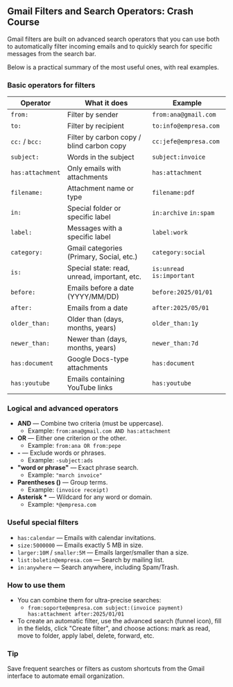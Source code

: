 ## Gmail Filters and Search Operators: Crash Course

Gmail filters are built on advanced search operators that you can use both to automatically filter incoming emails and to quickly search for specific messages from the search bar.

Below is a practical summary of the most useful ones, with real examples.

### Basic operators for filters

| Operator           | What it does                                   | Example                       |
|--------------------|-------------------------------------------------|-------------------------------|
| `from:`            | Filter by sender                                | `from:ana@gmail.com`          |
| `to:`              | Filter by recipient                             | `to:info@empresa.com`         |
| `cc:` / `bcc:`     | Filter by carbon copy / blind carbon copy       | `cc:jefe@empresa.com`         |
| `subject:`         | Words in the subject                            | `subject:invoice`             |
| `has:attachment`   | Only emails with attachments                    | `has:attachment`              |
| `filename:`        | Attachment name or type                         | `filename:pdf`                |
| `in:`              | Special folder or specific label                | `in:archive` `in:spam`        |
| `label:`           | Messages with a specific label                  | `label:work`                  |
| `category:`        | Gmail categories (Primary, Social, etc.)        | `category:social`             |
| `is:`              | Special state: read, unread, important, etc.    | `is:unread` `is:important`    |
| `before:`          | Emails before a date (YYYY/MM/DD)               | `before:2025/01/01`           |
| `after:`           | Emails from a date                              | `after:2025/05/01`            |
| `older_than:`      | Older than (days, months, years)                | `older_than:1y`               |
| `newer_than:`      | Newer than (days, months, years)                | `newer_than:7d`               |
| `has:document`     | Google Docs-type attachments                    | `has:document`                |
| `has:youtube`      | Emails containing YouTube links                 | `has:youtube`                 |

### Logical and advanced operators

- **AND** — Combine two criteria (must be uppercase).
  - Example: `from:ana@gmail.com AND has:attachment`
- **OR** — Either one criterion or the other.
  - Example: `from:ana OR from:pepe`
- **-** — Exclude words or phrases.
  - Example: `-subject:ads`
- **"word or phrase"** — Exact phrase search.
  - Example: `"march invoice"`
- **Parentheses ()** — Group terms.
  - Example: `(invoice receipt)`
- **Asterisk \*** — Wildcard for any word or domain.
  - Example: `*@empresa.com`

### Useful special filters

- `has:calendar` — Emails with calendar invitations.
- `size:5000000` — Emails exactly 5 MB in size.
- `larger:10M` / `smaller:5M` — Emails larger/smaller than a size.
- `list:boletin@empresa.com` — Search by mailing list.
- `in:anywhere` — Search anywhere, including Spam/Trash.

### How to use them

- You can combine them for ultra-precise searches:
  - `from:soporte@empresa.com subject:(invoice payment) has:attachment after:2025/01/01`
- To create an automatic filter, use the advanced search (funnel icon), fill in the fields, click "Create filter", and choose actions: mark as read, move to folder, apply label, delete, forward, etc.

### Tip

Save frequent searches or filters as custom shortcuts from the Gmail interface to automate email organization.


